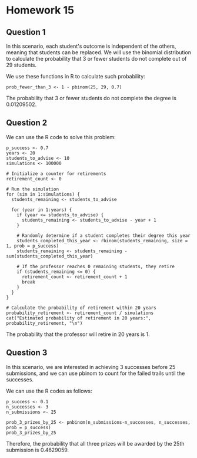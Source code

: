 # Homework 15
## Question 1

In this scenario, each student's outcome is independent of the others, meaning that students can be replaced. We will use the binomial distribution to calculate the probability that 3 or fewer students do not complete out of 29 students.

We use these functions in R to calculate such probability:
``````
prob_fewer_than_3 <- 1 - pbinom(25, 29, 0.7)
``````
The probability that 3 or fewer students do not complete the degree is 0.01209502.

## Question 2

We can use the R code to solve this problem:
``````
p_success <- 0.7
years <- 20
students_to_advise <- 10
simulations <- 100000

# Initialize a counter for retirements
retirement_count <- 0

# Run the simulation
for (sim in 1:simulations) {
  students_remaining <- students_to_advise
  
  for (year in 1:years) {
    if (year <= students_to_advise) {
      students_remaining <- students_to_advise - year + 1
    }
    
    # Randomly determine if a student completes their degree this year
    students_completed_this_year <- rbinom(students_remaining, size = 1, prob = p_success)
    students_remaining <- students_remaining - sum(students_completed_this_year)
    
    # If the professor reaches 0 remaining students, they retire
    if (students_remaining <= 0) {
      retirement_count <- retirement_count + 1
      break
    }
  }
}

# Calculate the probability of retirement within 20 years
probability_retirement <- retirement_count / simulations
cat("Estimated probability of retirement in 20 years:", probability_retirement, "\n")

``````

The probability that the professor will retire in 20 years is 1.

## Question 3

In this scenario, we are interested in achieving 3 successes before 25 submissions, and we can use pbinom to count for the failed trails until the successes.

We can use the R codes as follows:
``````
p_success <- 0.1
n_successes <- 3
n_submissions <- 25

prob_3_prizes_by_25 <- pnbinom(n_submissions-n_successes, n_successes, prob = p_success)
prob_3_prizes_by_25
``````
Therefore, the probability that all three prizes will be awarded by the 25th submission is 0.4629059.